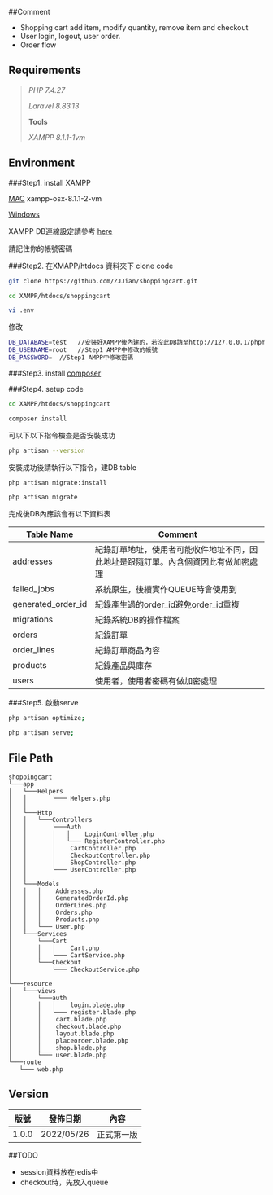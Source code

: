 ##Comment
- Shopping cart add item, modify quantity, remove item and checkout
- User login, logout, user order.
- Order flow

## Requirements
> *PHP 7.4.27*
> 
> *Laravel 8.83.13*
>
> **Tools**
>
> *XAMPP 8.1.1-1vm*

## Environment

###Step1. install XAMPP

[MAC](https://sourceforge.net/projects/xampp/files/XAMPP%20Mac%20OS%20X/8.1.1/) xampp-osx-8.1.1-2-vm

[Windows](https://sourceforge.net/projects/xampp/files/XAMPP%20Windows/8.1.1/)

XAMPP DB連線設定請參考 [here](https://a091234765.pixnet.net/blog/post/403781468-%5B%E7%B6%B2%E9%A0%81%E6%8A%80%E5%B7%A7%E5%AD%B8%E7%BF%92%E7%AD%86%E8%A8%98%5Dxampp-mysql%E7%99%BB%E5%85%A5%E8%A8%AD%E7%BD%AE?fbclid=IwAR2I0cjMDDfkIJbpHOhqOS_0Y50oCpGIxNobapNItj4Y6rH697Hu99kNBGw)

請記住你的帳號密碼

###Step2. 在XMAPP/htdocs 資料夾下 clone code
```bash
git clone https://github.com/ZJJian/shoppingcart.git

cd XAMPP/htdocs/shoppingcart

vi .env
```
修改

```bash
DB_DATABASE=test   //安裝好XAMPP後內建的，若沒此DB請至http://127.0.0.1/phpmyadmin 建立一個DB並把名稱填入這欄位
DB_USERNAME=root   //Step1 AMPP中修改的帳號
DB_PASSWORD=  //Step1 AMPP中修改密碼
```

###Step3. install [composer](https://tony915.gitbooks.io/laravel4/content/install/install_composer.html)

###Step4. setup code
```bash
cd XAMPP/htdocs/shoppingcart

composer install
```
可以下以下指令檢查是否安裝成功
```bash
php artisan --version
```
安裝成功後請執行以下指令，建DB table
```bash
php artisan migrate:install

php artisan migrate
```
完成後DB內應該會有以下資料表

| Table Name | Comment                                   | 
|------------|-------------------------------------------|
|addresses      | 紀錄訂單地址，使用者可能收件地址不同，因此地址是跟隨訂單。內含個資因此有做加密處理 |
|failed_jobs| 系統原生，後續實作QUEUE時會使用到                       |
|generated_order_id| 紀錄產生過的order_id避免order_id重複                |
|migrations| 紀錄系統DB的操作檔案                               |
|orders| 紀錄訂單                                      |
|order_lines| 紀錄訂單商品內容                                  |
|products| 紀錄產品與庫存                                   |
|users| 使用者，使用者密碼有做加密處理                           |



###Step5. 啟動serve
```bash
php artisan optimize;

php artisan serve;
```


## File Path

```
shoppingcart  
└───app
│   └───Helpers
│   │       └─── Helpers.php
│   │ 
│   └───Http
│   │   └───Controllers
│   │       └───Auth
│   │       │   │    LoginController.php
│   │       │   └─── RegisterController.php
│   │       │    CartController.php
│   │       │    CheckoutController.php
│   │       │    ShopController.php
│   │       └─── UserController.php
│   │ 
│   └───Models
│   │   │    Addresses.php 
│   │   │    GeneratedOrderId.php 
│   │   │    OrderLines.php 
│   │   │    Orders.php  
│   │   │    Products.php 
│   │   └─── User.php
│   └───Services
│       └───Cart
│       │   │    Cart.php
│       │   └─── CartService.php
│       └───Checkout
│           └─── CheckoutService.php
│       
└───resource   
│   └───views
│       └───auth
│       │   │    login.blade.php
│       │   └─── register.blade.php
│       │    cart.blade.php
│       │    checkout.blade.php 
│       │    layout.blade.php 
│       │    placeorder.blade.php  
│       │    shop.blade.php 
│       └─── user.blade.php
└───route   
   └─── web.php
```

## Version
|版號| 發佈日期       | 內容          |
|----|------------|-------------|
| 1.0.0 | 2022/05/26 | 正式第一版       |

##TODO
- session資料放在redis中
- checkout時，先放入queue

